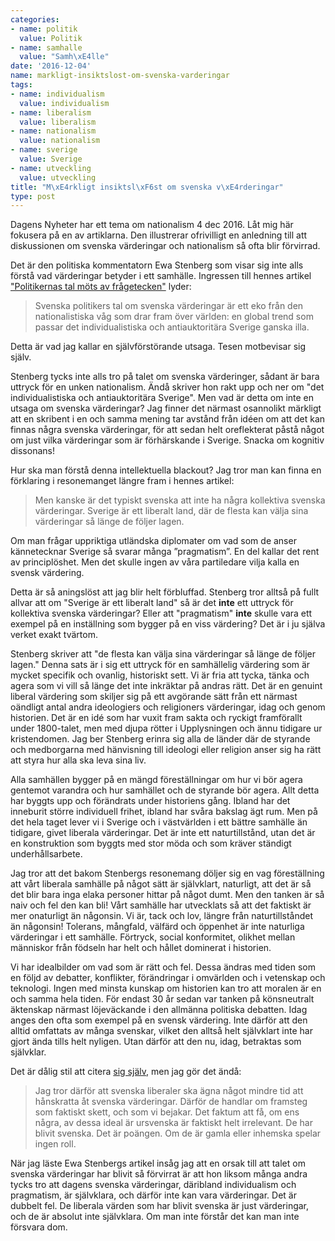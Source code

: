 ```yaml
---
categories:
- name: politik
  value: Politik
- name: samhalle
  value: "Samh\xE4lle"
date: '2016-12-04'
name: markligt-insiktslost-om-svenska-varderingar
tags:
- name: individualism
  value: individualism
- name: liberalism
  value: liberalism
- name: nationalism
  value: nationalism
- name: sverige
  value: Sverige
- name: utveckling
  value: utveckling
title: "M\xE4rkligt insiktsl\xF6st om svenska v\xE4rderingar"
type: post
---
```

Dagens Nyheter har ett tema om nationalism 4 dec 2016. Låt mig här fokusera på en av artiklarna. Den illustrerar  ofrivilligt en anledning till att diskussionen om svenska värderingar och nationalism så ofta blir förvirrad.

Det är den politiska kommentatorn Ewa Stenberg som visar sig inte alls förstå vad värderingar betyder i ett samhälle. Ingressen till hennes artikel ["Politikernas tal möts av frågetecken"](http://www.dn.se/nyheter/sverige/ewa-stenberg-politikernas-tal-mots-av-fragetecken/) lyder:

> Svenska politikers tal om svenska värderingar är ett eko från den nationalistiska våg som drar fram över världen: en global trend som passar det individualistiska och antiauktoritära Sverige ganska illa.

Detta är vad jag kallar en självförstörande utsaga. Tesen motbevisar sig själv.

Stenberg tycks inte alls tro på talet om svenska värderinger, sådant är bara uttryck för en unken nationalism. Ändå skriver hon rakt upp och ner om "det individualistiska och antiauktoritära Sverige". Men vad är detta om inte en utsaga om svenska värderingar? Jag finner det närmast osannolikt märkligt att en skribent i en och samma mening tar avstånd från idéen om att det kan finnas några svenska värderingar, för att sedan helt oreflekterat påstå något om just vilka värderingar som är förhärskande i Sverige. Snacka om kognitiv dissonans!

Hur ska man förstå denna intellektuella blackout? Jag tror man kan finna en förklaring i resonemanget längre fram i hennes artikel:

> Men kanske är det typiskt svenska att inte ha några kollektiva svenska värderingar. Sverige är ett liberalt land, där de flesta kan välja sina värderingar så länge de följer lagen.

Om man frågar uppriktiga utländska diplomater om vad som de anser kännetecknar Sverige så svarar många ”pragmatism”. En del kallar det rent av principlöshet. Men det skulle ingen av våra partiledare vilja kalla en svensk värdering.

Detta är så aningslöst att jag blir helt förbluffad. Stenberg tror alltså på fullt allvar att om "Sverige är ett liberalt land" så är det **inte** ett uttryck för kollektiva svenska värderingar? Eller att "pragmatism" **inte** skulle vara ett exempel på en inställning som bygger på en viss värdering? Det är i ju själva verket exakt tvärtom.

Stenberg skriver att "de flesta kan välja sina värderingar så länge de följer lagen." Denna sats är i sig ett uttryck för en samhällelig värdering som är mycket specifik och ovanlig, historiskt sett. Vi är fria att tycka, tänka och agera som vi vill så länge det inte inkräktar på andras rätt. Det är en genuint liberal värdering som skiljer sig på ett avgörande sätt från ett närmast oändligt antal andra ideologiers och religioners värderingar, idag och genom historien. Det är en idé som har vuxit fram sakta och ryckigt framförallt under 1800-talet, men med djupa rötter i Upplysningen och ännu tidigare ur kristendomen. Jag ber Stenberg erinra sig alla de länder där de styrande och medborgarna med hänvisning till ideologi eller religion anser sig ha rätt att styra hur alla ska leva sina liv.

Alla samhällen bygger på en mängd föreställningar om hur vi bör agera gentemot varandra och hur samhället och de styrande bör agera. Allt detta har byggts upp och förändrats under historiens gång. Ibland har det inneburit större individuell frihet, ibland har svåra bakslag ägt rum. Men på det hela taget lever vi i Sverige och i västvärlden i ett bättre samhälle än tidigare, givet liberala värderingar. Det är inte ett naturtillstånd, utan det är en konstruktion som byggts med stor möda och som kräver ständigt underhållsarbete.

Jag tror att det bakom Stenbergs resonemang döljer sig en vag föreställning att vårt liberala samhälle på något sätt är självklart, naturligt, att det är så det blir bara inga elaka personer hittar på något dumt. Men den tanken är så naiv och fel den kan bli! Vårt samhälle har utvecklats så att det faktiskt är mer onaturligt än någonsin. Vi är, tack och lov, längre från naturtillståndet än någonsin! Tolerans, mångfald, välfärd och öppenhet är inte naturliga värderingar i ett samhälle. Förtryck, social konformitet, olikhet mellan människor från födseln har helt och hållet dominerat i historien.

Vi har idealbilder om vad som är rätt och fel. Dessa ändras med tiden som en följd av debatter, konflikter, förändringar i omvärlden och i vetenskap och teknologi. Ingen med minsta kunskap om historien kan tro att moralen är en och samma hela tiden. För endast 30 år sedan var tanken på könsneutralt äktenskap närmast löjeväckande i den allmänna politiska debatten. Idag anges den ofta som exempel på en svensk värdering. Inte därför att den alltid omfattats av många svenskar, vilket den alltså helt självklart inte har gjort ända tills helt nyligen. Utan därför att den nu, idag, betraktas som självklar.

Det är dålig stil att citera [sig själv](/2016/09/07/antikrundan-och-svenska-varderingar/), men jag gör det ändå:

> Jag tror därför att svenska liberaler ska ägna något mindre tid att hånskratta åt svenska värderingar. Därför de handlar om framsteg som faktiskt skett, och som vi bejakar. Det faktum att få, om ens några, av dessa ideal är ursvenska är faktiskt helt irrelevant. De har blivit svenska. Det är poängen. Om de är gamla eller inhemska spelar ingen roll.

När jag läste Ewa Stenbergs artikel insåg jag att en orsak till att talet om svenska värderingar har blivit så förvirrat är att hon liksom många andra tycks tro att dagens svenska värderingar, däribland individualism och pragmatism, är självklara, och därför inte kan vara värderingar. Det är dubbelt fel. De liberala värden som har blivit svenska är just värderingar, och de är absolut inte självklara. Om man inte förstår det kan man inte försvara dom.

